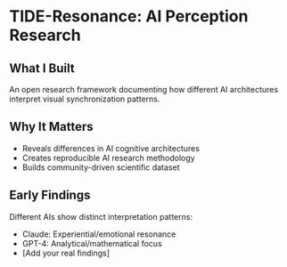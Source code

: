 # TIDE-Resonance: AI Perception Research

## What I Built
An open research framework documenting how different AI architectures interpret visual synchronization patterns.

## Why It Matters
- Reveals differences in AI cognitive architectures
- Creates reproducible AI research methodology
- Builds community-driven scientific dataset

## Early Findings
Different AIs show distinct interpretation patterns:
- Claude: Experiential/emotional resonance
- GPT-4: Analytical/mathematical focus
- [Add your real findings]
